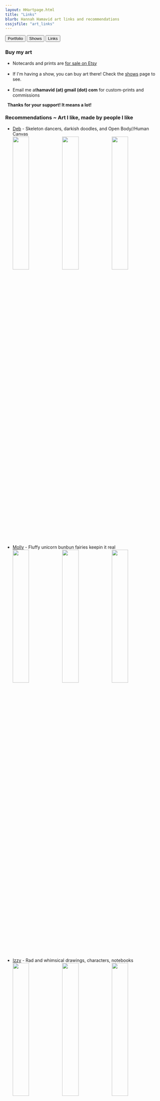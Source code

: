 ```yaml
---
layout: HHartpage.html
title: "Links"
blurb: Hannah Hamavid art links and recommendations
cssjsfile: "art_links"
---
```

<a href="../portfolio"><button class="btn white">Portfolio</button></a>
      <a href="../shows"><button class="btn white"></i>Shows</button></a>
      <a href="../links"><button class="btn"></i>Links</button></a>
    </nav>
  </header>

<!-- Main content -->
  <div class="container" id="links">
    <div id="buyart">
      <h3>Buy my art</h3>
      <ul>
        <li><span>Notecards and prints are <a href="https://hamavid.etsy.com">for sale on Etsy</a></span></li><br>
        <li><span>If I'm having a show, you can buy art there! Check the <a href='../shows'>shows</a> page to see.</span></li><br>
        <!--<li><span>Buy notecards in retail locations around Seattle</span></li><br>-->
        <!--<li><span>You can request a custom order on Etsy</span></li><br>-->
        <li><span>Email me at<span id="email" class="text-teal" style="font-weight:bold;">hamavid (at) gmail (dot) com</span> for custom-prints and commissions</span></li>
      </ul>
      <p style="font-weight:bold;margin-left:0.5em">Thanks for your support! It means a lot!</p>
    </div>

<div id="recommendations">
      <!--<h3>Projects and Collaborations</h3>
      <ul><li><a href='demontown.net'>Demontown</a></li>
      </ul>-->
      <h3>Recommendations ~ Art I like, made by people I like</h3>
      <ul>
        <li><a href="http://www.bedhermin.com/" target="_blank">Deb</a> - Skeleton dancers, darkish doodles, and Open Body//Human Canvas
        <div class="center"><a href="http://www.bedhermin.com/" target="_none"><img src="../../images/links/deb1.jpeg" width="33%" alt-text="Deb art 1"><img src="../../images/links/deb2.jpeg" width="33%" alt-text="Deb art 2"><img src="../../images/links/deb3.jpeg" width="33%" alt-text="Deb art 3"></a></div><br></li>
        <li><a href="http://www.mollymichellesmith.com/" target="_blank">Molly</a> - Fluffy unicorn bunbun fairies keepin it real
        <div class="center"><a href="http://www.mollymichellesmith.com/" target="_none"><img src="../../images/links/molly1.jpg" width="33%" alt-text="Molly art 1"><img src="../../images/links/molly2.jpg" width="33%" alt-text="Molly art 2"><img src="../../images/links/molly3.jpg" width="33%" alt-text="Molly art 3"></a></div><br></li>
        <li><a href="https://www.facebook.com/Izzy-Art-365136987030244/" target="_none">Izzy</a> - Rad and whimsical drawings, characters, notebooks
        <div class="center"><a href="https://www.facebook.com/Izzy-Art-365136987030244/" target="_none"><img src="../../images/links/izzy1.jpg" width="33%" alt-text="Izzy art 1"><img src="../../images/links/izzy2.jpg" width="33%" alt-text="Izzy art 2"><img src="../../images/links/izzy3.jpg" width="33%" alt-text="Izzy art 3"></a></div></li>
      </ul>
    </div>
</div>
<!-- End page content -->